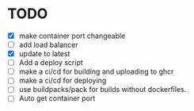 # TODO

- [x] make container port changeable
- [ ] add load balancer
- [x] update to latest
- [ ] Add a deploy script
- [ ] make a ci/cd for building and uploading to ghcr
- [ ] make a ci/cd for deploying
- [ ] use buildpacks/pack for builds without dockerfiles.
- [ ] Auto get container port
